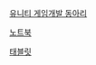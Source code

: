 [유니티 게임개발 동아리](https://discord.gg/6k58T7Ra8s)

[노트북](https://drive.google.com/file/d/1oVAdmG8Wof1U30Ga6gnaw0-7Ju-nZlrb/view?usp=drive_link)

[태블릿](https://drive.google.com/file/d/18Bhr35EAjt_cGJfDAvgtZLcIJLDd9mIi/view?usp=sharing)
